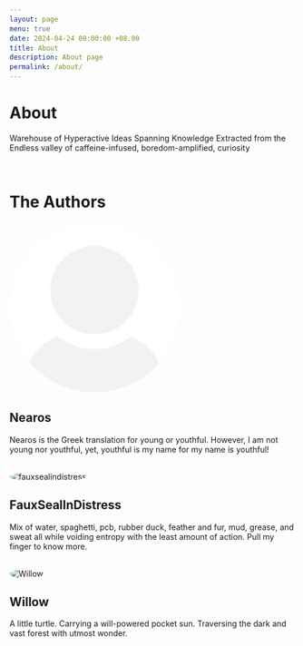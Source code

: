 ```yaml
---
layout: page
menu: true
date: 2024-04-24 00:00:00 +08.00
title: About
description: About page
permalink: /about/
---
```


# About

Warehouse of Hyperactive Ideas Spanning Knowledge Extracted from the Endless valley of caffeine-infused, boredom-amplified, curiosity

<br>

# The Authors

<img src="..\assets\img\user.jpg" alt="Nearos" style="object-fit: cover; border-radius: 50%; height: 300px; width: 300px;"/>

## Nearos

Nearos is the Greek translation for young or youthful. However, I am not young 
nor youthful, yet, youthful is my name for my name is youthful!

<br>

<!-- <img class="img-rounded" src="..\assets\img\uploads\servin-profile.png" alt="fauxsealindistress" width="200"> -->
<img src="https://media.tenor.com/Ca_g67wPVHoAAAAe/wide-awake-sloth.png" alt="fauxsealindistress" style="object-fit: cover; border-radius: 50%; height: 300px; width: 300px;"/>

## FauxSealInDistress

Mix of water, spaghetti, pcb, rubber duck, feather and fur, mud, grease, and sweat all while voiding entropy with the least amount of action. Pull my finger to know more.
<!-- Not a seal <br>
Yet a little bit distressed; <br>
Craving to be saved from a tower, <br>
Hugged by another, <br>
Before being fossilize to rest. -->

<br>

<img src="https://res.cloudinary.com/dqwb0kcii/image/upload/v1720526786/00-00-00-profile_kqse8u.jpg" alt="Willow" style="object-fit: cover; border-radius: 50%; height: 300px; width: 300px;"/>

## Willow

A little turtle. Carrying a will-powered pocket sun. Traversing the dark and vast forest with utmost wonder.